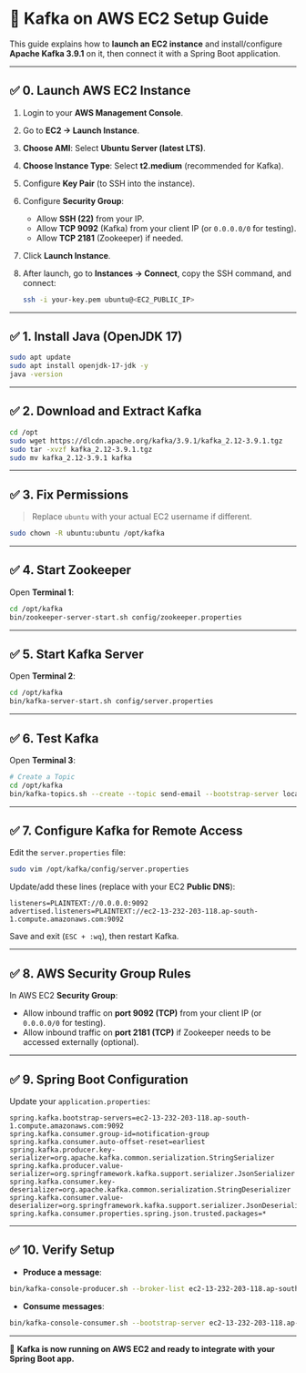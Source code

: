 # 🚀 Kafka on AWS EC2 Setup Guide

This guide explains how to **launch an EC2 instance** and install/configure **Apache Kafka 3.9.1** on it, then connect it with a Spring Boot application.

---

## ✅ 0. Launch AWS EC2 Instance

1. Login to your **AWS Management Console**.
2. Go to **EC2 → Launch Instance**.
3. **Choose AMI**: Select **Ubuntu Server (latest LTS)**.
4. **Choose Instance Type**: Select **t2.medium** (recommended for Kafka).
5. Configure **Key Pair** (to SSH into the instance).
6. Configure **Security Group**:

   * Allow **SSH (22)** from your IP.
   * Allow **TCP 9092** (Kafka) from your client IP (or `0.0.0.0/0` for testing).
   * Allow **TCP 2181** (Zookeeper) if needed.
7. Click **Launch Instance**.
8. After launch, go to **Instances → Connect**, copy the SSH command, and connect:

   ```bash
   ssh -i your-key.pem ubuntu@<EC2_PUBLIC_IP>
   ```

---

## ✅ 1. Install Java (OpenJDK 17)

```bash
sudo apt update
sudo apt install openjdk-17-jdk -y
java -version
```

---

## ✅ 2. Download and Extract Kafka

```bash
cd /opt
sudo wget https://dlcdn.apache.org/kafka/3.9.1/kafka_2.12-3.9.1.tgz
sudo tar -xvzf kafka_2.12-3.9.1.tgz
sudo mv kafka_2.12-3.9.1 kafka
```

---

## ✅ 3. Fix Permissions

> Replace `ubuntu` with your actual EC2 username if different.

```bash
sudo chown -R ubuntu:ubuntu /opt/kafka
```

---

## ✅ 4. Start Zookeeper

Open **Terminal 1**:

```bash
cd /opt/kafka
bin/zookeeper-server-start.sh config/zookeeper.properties
```

---

## ✅ 5. Start Kafka Server

Open **Terminal 2**:

```bash
cd /opt/kafka
bin/kafka-server-start.sh config/server.properties
```

---

## ✅ 6. Test Kafka

Open **Terminal 3**:

```bash
# Create a Topic
cd /opt/kafka
bin/kafka-topics.sh --create --topic send-email --bootstrap-server localhost:9092 --partitions 1 --replication-factor 1
```

---

## ✅ 7. Configure Kafka for Remote Access

Edit the `server.properties` file:

```bash
sudo vim /opt/kafka/config/server.properties
```

Update/add these lines (replace with your EC2 **Public DNS**):

```properties
listeners=PLAINTEXT://0.0.0.0:9092
advertised.listeners=PLAINTEXT://ec2-13-232-203-118.ap-south-1.compute.amazonaws.com:9092
```

Save and exit (`ESC + :wq`), then restart Kafka.

---

## ✅ 8. AWS Security Group Rules

In AWS EC2 **Security Group**:

* Allow inbound traffic on **port 9092 (TCP)** from your client IP (or `0.0.0.0/0` for testing).
* Allow inbound traffic on **port 2181 (TCP)** if Zookeeper needs to be accessed externally (optional).

---

## ✅ 9. Spring Boot Configuration

Update your `application.properties`:

```properties
spring.kafka.bootstrap-servers=ec2-13-232-203-118.ap-south-1.compute.amazonaws.com:9092
spring.kafka.consumer.group-id=notification-group
spring.kafka.consumer.auto-offset-reset=earliest
spring.kafka.producer.key-serializer=org.apache.kafka.common.serialization.StringSerializer
spring.kafka.producer.value-serializer=org.springframework.kafka.support.serializer.JsonSerializer
spring.kafka.consumer.key-deserializer=org.apache.kafka.common.serialization.StringDeserializer
spring.kafka.consumer.value-deserializer=org.springframework.kafka.support.serializer.JsonDeserializer
spring.kafka.consumer.properties.spring.json.trusted.packages=*
```

---

## ✅ 10. Verify Setup

* **Produce a message**:

```bash
bin/kafka-console-producer.sh --broker-list ec2-13-232-203-118.ap-south-1.compute.amazonaws.com:9092 --topic send-email
```

* **Consume messages**:

```bash
bin/kafka-console-consumer.sh --bootstrap-server ec2-13-232-203-118.ap-south-1.compute.amazonaws.com:9092 --topic send-email --from-beginning
```

---

🎉 **Kafka is now running on AWS EC2 and ready to integrate with your Spring Boot app.**
